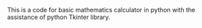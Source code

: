 This is a code for basic mathematics calculator in python with the assistance of python Tkinter library. 
